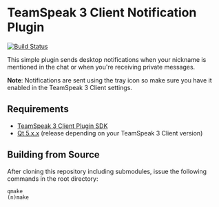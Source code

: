 # TeamSpeak 3 Client Notification Plugin

[![Build Status](https://travis-ci.org/svenpaulsen/ts3client-notification-plugin.svg?branch=master)](https://travis-ci.org/svenpaulsen/ts3client-notification-plugin)

This simple plugin sends desktop notifications when your nickname is mentioned in the chat or when
you're receiving private messages.

**Note**: Notifications are sent using the tray icon so make sure you have it enabled in the TeamSpeak 
3 Client settings.

## Requirements

- [TeamSpeak 3 Client Plugin SDK](https://github.com/svenpaulsen/ts3client-pluginsdk)
- [Qt 5.x.x](https://www.qt.io) (release depending on your TeamSpeak 3 Client version)

## Building from Source

After cloning this repository including submodules, issue the following commands in the root directory:

    qmake
    (n)make
